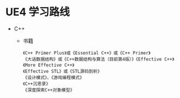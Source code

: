 # UE4 学习路线

* C++

  * 书籍

    ``` text
    《C++ Primer Plus》或《Essential C++》或《C++ Primer》
    《大话数据结构》或《C++数据结构与算法（目前第4版）》《Effective C++》
    《More Effective C++》
    《Effective STL》或《STL源码剖析》
    《设计模式》、《游戏编程模式》
    《C++沉思录》
    《深度探索C++对象模型》
    ```

    

  